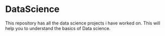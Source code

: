 # DataScience
This repository has all the data science projects i have worked on. This will help you to understand the basics of Data science.

